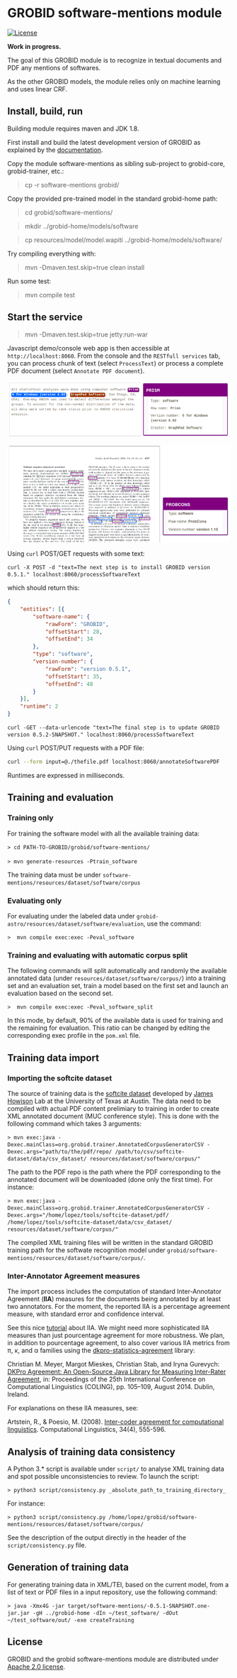 # GROBID software-mentions module

[![License](http://img.shields.io/:license-apache-blue.svg)](http://www.apache.org/licenses/LICENSE-2.0.html)

__Work in progress.__

The goal of this GROBID module is to recognize in textual documents and PDF any mentions of softwares.   

As the other GROBID models, the module relies only on machine learning and uses linear CRF. 

## Install, build, run

Building module requires maven and JDK 1.8.  

First install and build the latest development version of GROBID as explained by the [documentation](http://grobid.readthedocs.org).

Copy the module software-mentions as sibling sub-project to grobid-core, grobid-trainer, etc.:

> cp -r software-mentions grobid/

Copy the provided pre-trained model in the standard grobid-home path:

> cd grobid/software-mentions/

> mkdir ../grobid-home/models/software

> cp resources/model/model.wapiti ../grobid-home/models/software/

Try compiling everything with:

> mvn -Dmaven.test.skip=true clean install

Run some test: 

> mvn compile test


## Start the service

> mvn -Dmaven.test.skip=true jetty:run-war

Javascript demo/console web app is then accessible at ```http://localhost:8060```. From the console and the `RESTfull services` tab, you can process chunk of text (select `ProcessText`) or process a complete PDF document (select `Annotate PDF document`).

![GROBID Software mentions Demo](doc/images/screen1.png)

![GROBID Software mentions Demo](doc/images/screen2.png)


Using ```curl``` POST/GET requests with some text:

```
curl -X POST -d "text=The next step is to install GROBID version 0.5.1." localhost:8060/processSoftwareText
```

which should return this:

```json
{
    "entities": [{
        "software-name": {
            "rawForm": "GROBID",
            "offsetStart": 28,
            "offsetEnd": 34
        },
        "type": "software",
        "version-number": {
            "rawForm": "version 0.5.1",
            "offsetStart": 35,
            "offsetEnd": 48
        }
    }],
    "runtime": 2
}
```

```
curl -GET --data-urlencode "text=The final step is to update GROBID version 0.5.2-SNAPSHOT." localhost:8060/processSoftwareText
```

Using ```curl``` POST/PUT requests with a PDF file:

```bash
curl --form input=@./thefile.pdf localhost:8060/annotateSoftwarePDF
```

Runtimes are expressed in milliseconds. 

## Training and evaluation

### Training only

For training the software model with all the available training data:

```
> cd PATH-TO-GROBID/grobid/software-mentions/

> mvn generate-resources -Ptrain_software
```

The training data must be under ```software-mentions/resources/dataset/software/corpus```

### Evaluating only

For evaluating under the labeled data under ```grobid-astro/resources/dataset/software/evaluation```, use the command:

```
>  mvn compile exec:exec -Peval_software
```

### Training and evaluating with automatic corpus split

The following commands will split automatically and randomly the available annotated data (under ```resources/dataset/software/corpus/```) into a training set and an evaluation set, train a model based on the first set and launch an evaluation based on the second set. 

```
>  mvn compile exec:exec -Peval_software_split
```

In this mode, by default, 90% of the available data is used for training and the remaining for evaluation. This ratio can be changed by editing the corresponding exec profile in the `pom.xml` file. 

## Training data import

### Importing the softcite dataset

The source of training data is the [softcite dataset](https://github.com/howisonlab/softcite-dataset) developed by [James Howison](http://james.howison.name/) Lab at the University of Texas at Austin. The data need to be compiled with actual PDF content prelimiary to training in order to create XML annotated document (MUC conference style). This is done with the following command which takes 3 arguments: 

```
> mvn exec:java -Dexec.mainClass=org.grobid.trainer.AnnotatedCorpusGeneratorCSV -Dexec.args="path/to/the/pdf/repo/ /path/to/csv/softcite-dataset/data/csv_dataset/ resources/dataset/software/corpus/"
```

The path to the PDF repo is the path where the PDF corresponding to the annotated document will be downloaded (done only the first time). For instance:


```
> mvn exec:java -Dexec.mainClass=org.grobid.trainer.AnnotatedCorpusGeneratorCSV -Dexec.args="/home/lopez/tools/softcite-dataset/pdf/ /home/lopez/tools/softcite-dataset/data/csv_dataset/ resources/dataset/software/corpus/"
```

The compiled XML training files will be written in the standard GROBID training path for the softwate recognition model under `grobid/software-mentions/resources/dataset/software/corpus/`.

### Inter-Annotator Agreement measures

The import process includes the computation of standard Inter-Annotator Agreement (__IIA__) measures for the documents being annotated by at least two annotators. For the moment, the reported IIA is a percentage agreement measure, with standard error and confidence interval.  

See this nice [tutorial](https://dkpro.github.io/dkpro-statistics/inter-rater-agreement-tutorial.pdf) about IIA. We might need more sophisticated IIA measures than just pourcentage agreement for more robustness. We plan, in addition to pourcentage agreement, to also cover various IIA metrics from π, κ, and α families using the [dkpro-statistics-agreement](https://dkpro.github.io/dkpro-statistics/) library:

Christian M. Meyer, Margot Mieskes, Christian Stab, and Iryna Gurevych: [DKPro Agreement: An Open-Source Java Library for Measuring Inter-Rater Agreement](https://dkpro.github.io/dkpro-statistics/dkpro-agreement-poster.pdf), in: Proceedings of the 25th International Conference on Computational Linguistics (COLING), pp. 105–109, August 2014. Dublin, Ireland. 

For explanations on these IIA measures, see: 

Artstein, R., & Poesio, M. (2008). [Inter-coder agreement for computational linguistics](https://www.mitpressjournals.org/doi/pdf/10.1162/coli.07-034-R2). Computational Linguistics, 34(4), 555-596.

## Analysis of training data consistency

A Python 3.* script is available under `script/` to analyse XML training data and spot possible unconsistencies to review. To launch the script: 

```
> python3 script/consistency.py _absolute_path_to_training_directory_
```

For instance: 


```
> python3 script/consistency.py /home/lopez/grobid/software-mentions/resources/dataset/software/corpus/
```

See the description of the output directly in the header of the `script/consistency.py` file. 


## Generation of training data

For generating training data in XML/TEI, based on the current model, from a list of text or PDF files in a input repository, use the following command: 

```
> java -Xmx4G -jar target/software-mentions/-0.5.1-SNAPSHOT.one-jar.jar -gH ../grobid-home -dIn ~/test_software/ -dOut ~/test_software/out/ -exe createTraining
```


## License

GROBID and the grobid software-mentions module are distributed under [Apache 2.0 license](http://www.apache.org/licenses/LICENSE-2.0). 
